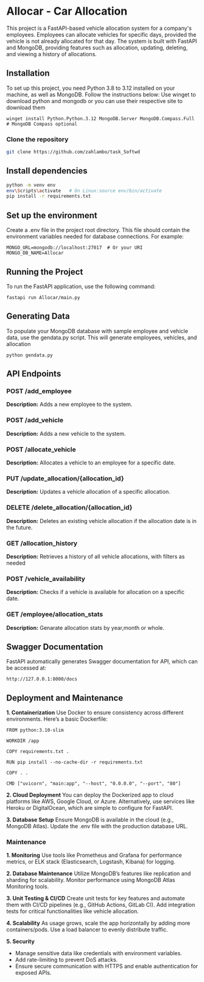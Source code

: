 # Allocar - Car Allocation

This project is a FastAPI-based vehicle allocation system for a company's employees. Employees can allocate vehicles for specific days, provided the vehicle is not already allocated for that day. The system is built with FastAPI and MongoDB, providing features such as allocation, updating, deleting, and viewing a history of allocations.

## Installation

To set up this project, you need Python 3.8 to 3.12 installed on your machine, as well as MongoDB. Follow the instructions below:
Use winget to download python and mongodb or you can use their respective site to download them
```
winget install Python.Python.3.12 MongoDB.Server MongoDB.Compass.Full  
# MongoDB Compass optional
```

### Clone the repository

```bash
git clone https://github.com/zahlambo/task_Softwd
```

## Install dependencies

```bash
python -m venv env
env\Scripts\activate   # On Linux:source env/bin/activate
pip install -r requirements.txt
```
## Set up the environment

Create a .env file in the project root directory. This file should contain the environment variables needed for database connections. For example:

```
MONGO_URL=mongodb://localhost:27017  # Or your URI
MONGO_DB_NAME=Allocar
```
## Running the Project
To run the FastAPI application, use the following command:

```
fastapi run Allocar/main.py
```
## Generating Data
To populate your MongoDB database with sample employee and vehicle data, use the gendata.py script. 
This will generate employees, vehicles, and allocation
```
python gendata.py
```

## API Endpoints

### POST /add_employee
**Description:** Adds a new employee to the system.

### POST /add_vehicle
**Description:** Adds a new vehicle to the system.

### POST /allocate_vehicle
**Description:** Allocates a vehicle to an employee for a specific date.

### PUT /update_allocation/{allocation_id}
**Description:** Updates a vehicle allocation of a specific allocation.

### DELETE /delete_allocation/{allocation_id}
**Description:** Deletes an existing vehicle allocation if the allocation date is in the future.

### GET /allocation_history
**Description:** Retrieves a history of all vehicle allocations, with filters as needed

### POST /vehicle_availability
**Description:** Checks if a vehicle is available for allocation on a specific date.

### GET /employee/allocation_stats
**Description:** Genarate allocation stats by year,month or whole. 



## Swagger Documentation

FastAPI automatically generates Swagger documentation for API, which can be accessed at:

```
http://127.0.0.1:8000/docs

```
## Deployment and Maintenance

**1. Containerization**
Use Docker to ensure consistency across different environments. Here’s a basic Dockerfile:
```
FROM python:3.10-slim

WORKDIR /app

COPY requirements.txt .

RUN pip install --no-cache-dir -r requirements.txt

COPY . .

CMD ["uvicorn", "main:app", "--host", "0.0.0.0", "--port", "80"]

```
**2. Cloud Deployment**
You can deploy the Dockerized app to cloud platforms like AWS, Google Cloud, or Azure. Alternatively, use services like Heroku or DigitalOcean, which are simple to configure for FastAPI.

**3. Database Setup**
Ensure MongoDB is available in the cloud (e.g., MongoDB Atlas). Update the .env file with the production database URL.

### Maintenance
**1. Monitoring**
Use tools like Prometheus and Grafana for performance metrics, or ELK stack (Elasticsearch, Logstash, Kibana) for logging.

**2. Database Maintenance**
Utilize MongoDB’s features like replication and sharding for scalability. Monitor performance using MongoDB Atlas Monitoring tools.

**3. Unit Testing & CI/CD**
Create unit tests for key features and automate them with CI/CD pipelines (e.g., GitHub Actions, GitLab CI). Add integration tests for critical functionalities like vehicle allocation.

**4. Scalability**
As usage grows, scale the app horizontally by adding more containers/pods. Use a load balancer to evenly distribute traffic.

**5. Security**

* Manage sensitive data like credentials with environment variables.
* Add rate-limiting to prevent DoS attacks.
* Ensure secure communication with HTTPS and enable authentication for exposed APIs.

